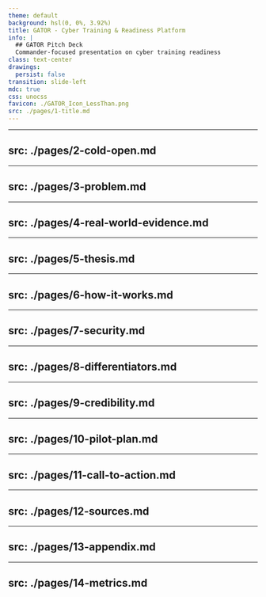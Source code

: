 ```yaml
---
theme: default
background: hsl(0, 0%, 3.92%)
title: GATOR - Cyber Training & Readiness Platform
info: |
  ## GATOR Pitch Deck
  Commander-focused presentation on cyber training readiness
class: text-center
drawings:
  persist: false
transition: slide-left
mdc: true
css: unocss
favicon: ./GATOR_Icon_LessThan.png
src: ./pages/1-title.md
---
```


---
src: ./pages/2-cold-open.md
---

---
src: ./pages/3-problem.md
---

---
src: ./pages/4-real-world-evidence.md
---

<!--
---
src: ./pages/archived-market-reality.md
---
-->

---
src: ./pages/5-thesis.md
---

---
src: ./pages/6-how-it-works.md
---

---
src: ./pages/7-security.md
---

---
src: ./pages/8-differentiators.md
---

---
src: ./pages/9-credibility.md
---

---
src: ./pages/10-pilot-plan.md
---

---
src: ./pages/11-call-to-action.md
---

---
src: ./pages/12-sources.md
---

---
src: ./pages/13-appendix.md
---

---
src: ./pages/14-metrics.md
---
